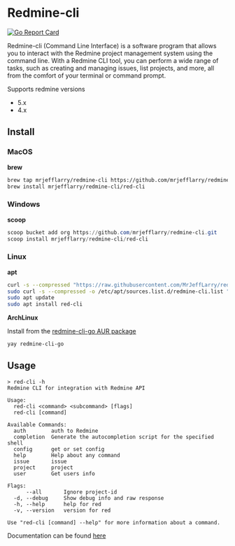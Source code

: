 # Redmine-cli

[![Go Report Card](https://goreportcard.com/badge/github.com/MrJeffLarry/redmine-cli)](https://goreportcard.com/report/github.com/MrJeffLarry/redmine-cli)

Redmine-cli (Command Line Interface) is a software program that allows you to interact with the Redmine project management system using the command line.
With a Redmine CLI tool, you can perform a wide range of tasks, such as creating and managing issues, list projects, and more, all from the comfort of your terminal or command prompt.

Supports redmine versions

* 5.x
* 4.x

## Install

### MacOS

**brew**

```bash
brew tap mrjefflarry/redmine-cli https://github.com/mrjefflarry/redmine-cli
brew install mrjefflarry/redmine-cli/red-cli
```

### Windows

**scoop**

```powershell
scoop bucket add org https://github.com/mrjefflarry/redmine-cli.git
scoop install mrjefflarry/redmine-cli/red-cli
```

### Linux

**apt**

```bash
curl -s --compressed "https://raw.githubusercontent.com/MrJeffLarry/redmine-cli/main/apt/public_key.gpg" | sudo apt-key add -
sudo curl -s --compressed -o /etc/apt/sources.list.d/redmine-cli.list "https://raw.githubusercontent.com/MrJeffLarry/redmine-cli/main/apt/redmine-cli.list"
sudo apt update
sudo apt install red-cli
```

**ArchLinux**

Install from the [redmine-cli-go AUR package](https://aur.archlinux.org/packages/redmine-cli-go)

```bash
yay redmine-cli-go
```

## Usage

```
> red-cli -h
Redmine CLI for integration with Redmine API

Usage:
  red-cli <command> <subcommand> [flags]
  red-cli [command]

Available Commands:
  auth        auth to Redmine
  completion  Generate the autocompletion script for the specified shell
  config      get or set config
  help        Help about any command
  issue       issue
  project     project
  user        Get users info

Flags:
      --all       Ignore project-id
  -d, --debug     Show debug info and raw response
  -h, --help      help for red
  -v, --version   version for red

Use "red-cli [command] --help" for more information about a command.
```

Documentation can be found [here](./docs/index.md)

